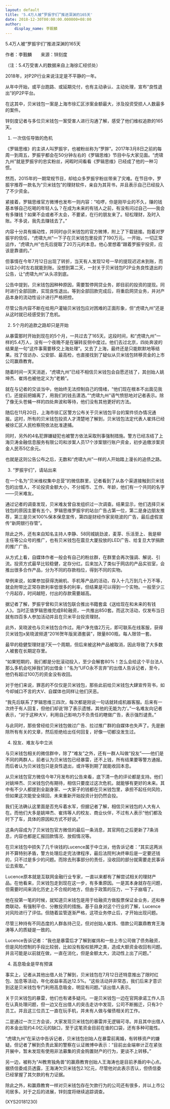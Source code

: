 ```yaml
---
layout: default
title: '5.4万人被“罗振宇们”推进深渊的165天'
date: 2018-12-30T00:00:00.000000+08:00
author:
    display_name: 李觐麟
---
```


5.4万人被“罗振宇们”推进深渊的165天

作者：李觐麟　　来源：锌刻度

（注：5.4万受害人的数据来自上海徐汇经侦处）

2018年，对P2P行业来说注定是不平静的一年。

从年中开始，或平台跑路、或延期兑付，也有主动承认、主动处理，宣布“良性退出”的P2P平台。

在这其中，贝米钱包一案是上海市徐汇区涉案金额最大，涉及投资受损人人数最多的案件。

锌刻度记者与多位贝米钱包一案受害人进行沟通了解，感受了他们维权追款的165天。

1. 一次信任导致的危机

《罗辑思维》的主讲人叫罗振宇，也被粉丝称为“罗胖”。2017年3月8日之前的每周一到周五，罗振宇都会在50分钟左右的《罗辑思维》节目中与大家见面。“虎啸九州”就是罗振宇的忠实粉丝，闲暇时间看看《罗辑思维》已经成了他的一种习惯。

然而，2015年的一期常规节目，却给众多罗振宇粉丝带来了灾难。在节目中，罗振宇推荐一款名为“贝米钱包”的理财软件，亲自为其背书，并且表示自己已经投入了不少资金。

紧接着，罗辑思维官方微博也发布一则内容：“哈啰，你是刚毕业的不久，赚的钱基本够自己吃喝的年轻人么？在成为未来的有钱人之前，有没有问过自己——我会有多赚钱？如果不会或者不太会，不要紧，在行的朋友来了。轻松理财，及时入账。不多说，我先去赚钱去了。”

内容十分具有煽动性，并同时@贝米钱包的官方微博，附上了下载链接。抱着对罗振宇的信任，“虎啸九州”一下子在贝米钱包里投资了190万元。一开始，一切正常运作，“虎啸九州”也先后提取了20万元的本息。他心里想着“跟着罗振宇投资，应该是靠谱的。”

但事情在今年7月12日出现了转折，当天有人发现12号一早的提现迟迟未到账，而以往2小时左右就能到账。没想到第二天，一封关于贝米钱包P2P业务良性退出的公告，让“虎啸九州”从头凉到底。

公告中提到，贝米钱包因种种原因，需要暂停网贷业务，即目前的投资的提现。同时进行全部回款，实现良性退出。等到全部回款完成后，将重启网贷业务，并对产品本身的流动性设计进行严格把控。

尽管公告内容不断在给用户灌输贝米钱包应对困难的正面形象，但“虎啸九州”还是从这时就已经感受到了危机。

2. 5个月的追款之路却只是开始

从暴雷那时开始到现在的5个月，一共过去了165天。这段时间，和“虎啸九州”一样的5.4万人，没有一个夜晚不是在辗转反侧中度过。他们去过北京，四处奔波的结果是一句“这件事需要移交上海处理”。又去了上海，最终还是只能默默地等结果。找了信访办、公安部、最高检，也直接找到了疑似从贝米钱包转移资金的上市公司赢鼎教育。

随着时间一天天消逝，“虎啸九州”已经不相信贝米钱包会自愿还钱了，其创始人姚坤杰、崔炜也被他定义为“老赖”。

就在与记者的交谈当中，他始终无法控制自己的情绪，“他们现在根本不出面见我们，还提前把婚离了，用我们的钱去潇洒。”“虎啸九州”语气愤怒地对记者表示。除了像无头苍蝇一样的四处奔波和等待，他们没有其他更好的方法。

随后在11月20日，上海市徐汇区警方公布关于贝米钱包平台的案件侦办情况通报。这时，所有的贝米钱包投资人才清楚地了解到，贝米钱包法定代表人崔炜已经被徐汇区人民检察院依法批准逮捕。

同时，另外的4名犯罪嫌疑犯也被警方依法采取刑事强制措施。警方已经冻结了上海贝涛金融信息服务有限公司和涉案人员17个涉案银行账户资金，初步追缴涉案资金人民币5亿余元。

也就是这则公告公布之后，无数和“虎啸九州”一样的人开始踏上漫长的追债之路。

3. “罗振宇们”，请站出来

在一个名为“贝米维权集中总营”的微信群里，记者看到了从各个渠道接触到贝米钱包的出借人，不论投资金额大小，不分城市、工作、年龄，他们有一个共同的名字——贝米难友。

通过记者的调查发现，贝米难友曾自发组织过一次调查。结果显示，他们选择贝米钱包的原因主要有五个。罗辑思维罗振宇的站台广告占第一位，第二是身边朋友推荐，第三是贝米100%保本保息宣传，第四是财经作家吴晓波的广告，最后虚假宣传“新网银行存管”。

除此之外，还有来自知名主持人李静、58同城姚劲波，麦芽、乐活至上、我是柳主任等公众号的推广，也有贝米钱包在震旦大厦投放的LED广告、给复旦大学捐款的推广广告。

从方式上看，自媒体作者一般会有自己的粉丝群，在群里会再次强调、解说、引流。投资方式最早比较稳健，定存分红。后来加入了类似于网店的产品实验室，会推出很多合作产品，分为不同的存款档位，得到不同的实物。

举例来说，如果参加获得洗碗机、手机等产品的活动，存入十几万到几十万不等，就会附带比正常存款利率低很多的利率，但结果是可以得到一个实物。一般至少三个月起存，时间越短，付出的存款需要越高。

据记者了解，罗振宇曾和贝米钱包联合推出书籍套盒《送给现在和未来的有钱人》。当时正值罗辑思维完成B轮融资，一共推出850套。而这次活动，仅发布当日就有四百多人参加活动并且在贝米平台投资理财。

此外，吴晓波也与贝米钱包合作过。用户净充值2万元，即可联系在线客服，获得贝米钱包x吴晓波频道“2016贺年版吴酒套装”，限量800瓶，每人限领一套。

最早的稳健型理财是7天一个周期，但后来被这种产品被取消，因此导致了大多数人被套在长期定存里。

“如果短期的，我们都是分批滚动投入，至少会解套80%！怎么会给这个平台法人那么多机会吃掉我们的出借金！”名为“UFO永不言弃”的出借人告诉记者，至今，他仍有超过100万的资金没有收回。

对于他们来说，罪恶的不仅仅是贝米钱包，那些此前给贝米钱包大肆宣传背书，如今却缄口不言的大V、自媒体也同样让他们厌恶。

“我先后联系了罗辑思维三四次，每次都是刚说一句话就转成机器客服。后来有一次终于有人回复，但他们却说‘除了表示遗憾，其他的无能为力’。”一名难友向记者表示，“对于这种大V，利用自己影响力不负责任的瞎做广告，表示强烈谴责。”

与此同时，那些曾经给贝米钱包做过广告、拉过推广群的自媒体也失声了。先是删除所有有关的文章，然后拒绝给出任何回复，好像一切都没发生过。

4. 投友、难友与中立派

与贝米钱包相关的微信群中，除了“难友”之外，还有一群人叫做“投友”——他们是不同的两群人，前者认为贝米钱包已经暴雷，还不上钱，所有结果要等警方通报。而后者认为贝米钱包只是良性退出，或许等到期了就能收回本息。

从贝米钱包官方微信今年7月发布的公告来看，底下清一色的评论都是支持。他们对姚坤杰、贝米钱包仍有期待，相信只要度过这次危机，就能够有更好的未来。其中有不少人都提到全副身家、一大家子的钱都在贝米钱包里，承担不起任何风险，但如果这次能安全赎回，未来重新开始投资计划仍然会投。

我们无法确认这里面是否充斥着水军，但据记者了解，相信贝米钱包的人大有人在。而他们大多是姚坤杰、崔炜等人的校友、商业伙伴，不过有人表示“他们都及时下了车，具体的原因和方式不好说。”

这条内容成为了贝米钱包官方微信的最后一条消息，其官网在之后更新了7条消息，内容也都是汇报回款情况、放假情况等。

在贝米钱包中损失了几千块钱的Lucence属于中立派，他告诉记者：“其实这两派并不算特别矛盾，警方处理后走完法律程序，最后法院判决终审后是一定要还钱的，只不过是多少的问题。而除去刑事部分的责任，没收回的部分就需要走民事诉讼去索取。”

Lucence原本就是互联网金融行业专家，一直以来都有了解尝试相关的理财产品。在他看来，贝米钱包走到现在这一步，有多重原因。一是其本身就存在问题，但需要时间来消化历史上不合规的地方，但由于政策的压力，一下子崩塌了。

他在投第一笔的时候，就知道贝米钱包是用于给融资方做股票保证金业务，还和券商联动，有强制平仓、分散投资的措施。基于自身对这个行业的了解，Lucence对风险进行了评估。但随着监管逐渐严格，这项业务停止后，才开始出现问题。

尽管三种持有不同态度的人群各持己见，但对创始人崔炜、借款公司赢鼎教育王海涛等人的质疑是一致的。

Lucence告诉记者：“我也是暴雷后才了解到崔炜和一些上市公司做了债务融资，但是风险控制的手段比较弱，比如没有股权抵押之类，造成大额资金收回有问题。并且可能是以前就在做，一直在消化，但是金额太大，流动性上出了问题。”

4. 高息吸金是早有预谋

事实上，记者从其他出借人处了解到，贝米钱包在7月12日还特意推出了限时红包、加息等活动，年化收益率高达12.5%。“这些活动并非常态，我们后来才意识到这是贝米钱包专门利用高息吸金，明显有问题。”该出借人表示。

关于贝米钱包的暴雷，他们也有诸多疑问。一是贝米钱包一边在官网承诺工作人员在认真处理问题，但一边又在出借人的突击走访中发现，公司不断搬迁，只有3个员工。并且这三位员工一直在玩手机，并未有人做与催债相关的工作。

二是通过一次三方会谈，大家发现贝米钱包的暴雷并无逻辑可寻。并且其中出借人的本金出现约4.0亿元的缺口，至于这笔资金目前在谁的口袋，还有多种可能性。

“虎啸九州”在采访中告诉记者，贝米钱包创始人在暴雷前离婚，有转移资产的嫌疑。但记者了解到负责此案的警察在认证微博中表示：“目前出金端审计正在紧张开展中，暂未发现有使用非法募集的资金购置财产的行为，更谈不上转移。”

另一边，被称为“AI教育独角兽”的赢鼎教育创始人王海涛也是目前矛盾的中心点。据债信委成员透露，王海涛欠贝米钱包2.1亿元，尽管他对此表示否认，但债信委已经掌握了其欠款的有力证据。

除此之外，和赢鼎教育一样对贝米钱包存在欠款行为的公司还有很多，并以上市公司居多。对于之后的进展，锌刻度将继续追踪调查。

(XYS20181230)

